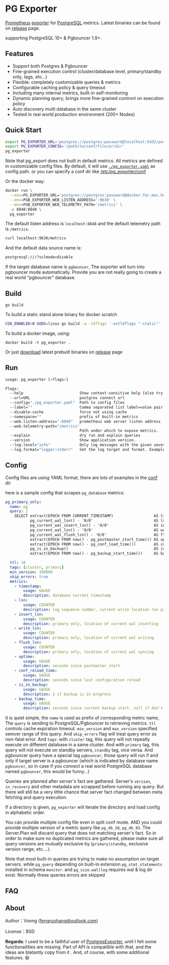 # PG Exporter

[Prometheus](https://prometheus.io/) [exporter](https://prometheus.io/docs/instrumenting/exporters/) for [PostgreSQL](https://www.postgresql.org) metrics. Latest binaries can be found on [release](https://github.com/Vonng/pg_exporter/releases) page. 

supporting PostgreSQL 10+ & Pgbouncer 1.9+.



## Features

* Support both Postgres & Pgbouncer
* Fine-grained execution control (cluster/database level, primary/standby only, tags, etc...)
* Flexible: completely customizable queries & metrics
* Configurable caching policy & query timeout
* Including many internal metrics, built-in self-monitoring
* Dynamic planning query, brings more fine-grained contronl on execution policy
* Auto discovery multi database in the same cluster 
* Tested in real world production environment (200+ Nodes)



## Quick Start

```bash
export PG_EXPORTER_URL='postgres://postgres:password@localhost:5432/postgres'
export PG_EXPORTER_CONFIG='/path/to/conf/file/or/dir'
pg_exporter
```

Note that pg_export does not built in default metrics. All metrics are defined in customizable config files. By default, it will use [`./pg_exporter.yaml`](./pg_exporter.yaml) as config path. or you can specify a conf dir like [/etc/pg_exporter/conf](https://github.com/Vonng/pg_exporter/tree/master/conf) 

Or the docker way:

```bash
docker run \
  --env=PG_EXPORTER_URL='postgres://postgres:password@docker.for.mac.host.internal:5432/postgres' \
  --env=PGB_EXPORTER_WEB_LISTEN_ADDRESS=':9630' \
  --env=PGB_EXPORTER_WEB_TELEMETRY_PATH='/metrics' \
  -p 8848:8848 \
  pg_exporter
```

The default listen address is `localhost:8848` and the default telemetry path is `/metrics`. 

```bash
curl localhost:9630/metrics
```

And the default data source name is:

```bash
postgresql:///?sslmode=disable
```

If the target database name is `pgbouncer`, The exporter will turn into pgbouncer mode automatically. Provide you are not really going to create a real world "pgbouncer" database.





## Build

```
go build
```

To build a static stand alone binary for docker scratch

```bash
CGO_ENABLED=0 GOOS=linux go build -a -ldflags '-extldflags "-static"' -o pg_exporter
```

To build a docker image, using:

```
docker build -t pg_exporter .
```

Or just [download](https://github.com/Vonng/pg_exporter/releases) latest prebuilt binaries on [release](https://github.com/Vonng/pg_exporter/releases) page



## Run

```bash
usage: pg_exporter [<flags>]

Flags:
  --help                         Show context-sensitive help (also try --help-long and --help-man).
  --url=URL                      postgres connect url
  --config="./pg_exporter.yaml"  Path to config files
  --label=""                     Comma separated list label=value pair
  --disable-cache                force not using cache
  --namespace=""                 prefix of built-in metrics
  --web.listen-address=":8848"   prometheus web server listen address
  --web.telemetry-path="/metrics"  
                                 Path under which to expose metrics.
  --explain                      dry run and explain queries
  --version                      Show application version.
  --log.level="info"             Only log messages with the given severity or above. Valid levels: [debug, info, warn, error, fatal]
  --log.format="logger:stderr"   Set the log target and format. Example: "logger:syslog?appname=bob&local=7" or "logger:stdout?json=true"

```



## Config

Config files are using YAML format, there are lots of examples in the [conf](https://github.com/Vonng/pg_exporter/tree/master/conf) dir

here is a sample config that scrapes `pg_database` metrics:

```yaml
pg_primary_only:
  name: pg
  query: |
    SELECT extract(EPOCH FROM CURRENT_TIMESTAMP)                  AS timestamp,
           pg_current_wal_lsn() - '0/0'                           AS lsn,
           pg_current_wal_insert_lsn() - '0/0'                    AS insert_lsn,
           pg_current_wal_lsn() - '0/0'                           AS write_lsn,
           pg_current_wal_flush_lsn() - '0/0'                     AS flush_lsn,
           extract(EPOCH FROM now() - pg_postmaster_start_time()) AS uptime,
           extract(EPOCH FROM now() - pg_conf_load_time())        AS conf_reload_time,
           pg_is_in_backup()                                      AS is_in_backup,
           extract(EPOCH FROM now() - pg_backup_start_time())     AS backup_time;

  ttl: 10
  tags: [cluster, primary]
  min_version: 100000
  skip_errors: true
  metrics:
    - timestamp:
        usage: GAUGE
        description: database current timestamp
    - lsn:
        usage: COUNTER
        description: log sequence number, current write location (on primary)
    - insert_lsn:
        usage: COUNTER
        description: primary only, location of current wal inserting
    - write_lsn:
        usage: COUNTER
        description: primary only, location of current wal writing
    - flush_lsn:
        usage: COUNTER
        description: primary only, location of current wal syncing
    - uptime:
        usage: GAUGE
        description: seconds since postmaster start
    - conf_reload_time:
        usage: GAUGE
        description: seconds since last configuration reload
    - is_in_backup:
        usage: GAUGE
        description: 1 if backup is in progress
    - backup_time:
        usage: GAUGE
        description: seconds since current backup start. null if don't have one

```

It is quiet simple, the `name` is used as prefix of corresponding metric name, The `query` is sending to PostgreSQL/Pgbouncer to retrieving metrics. `ttl` controls cache expiration timeout. `min_version` and `max_version` specified semver range of this query. And `skip_errors` flag will treat query error as non-fatal error. And `tags`: with `cluster` tag, this query will not repeatly execute on different database in a same cluster. And with `primary` tag, this query will not execute on standby servers, `standby` tag, vice versa. And pgbouncer query have a special tag `pgbouncer`, those query will run if and only if target server is a pgbouncer (which is indicated by database name `pgbouncer`, so in case if you connect a real world PostgreSQL database named `pgbouncer`, this would be funny...)

Queries are planned after server's fact are gathered. Server's `version`, `in_recovery` and other metadata are scrapped before running any query. But there will still be a very little chance that server fact changed between meta fetching and query execution. 

If a directory is given, `pg_exporter` will iterate the directory and load config in alphabetic order.

You can provide multiple config file even in split conf mode.  AND you could provide multiple version of a metric query like `pg_db_10`, `pg_db_93`. The Server.Plan will discard query that does not matching server's fact. So in order to make sure no duplicated metrics are gathered, please make sure all query versions are mutually exclusive by (`primary|standby`, exclusive version range, etc....).

Note that most built-in queries are trying to make no assumption on target servers. while `pg_query` depending on built-in extension `pg_stat_statements` installed in schema `monitor`. and `pg_size.wal|log` requires wal & log dir exist. Normally these queries errors are skipped



## FAQ



## About

Author：Vonng ([fengruohang@outlook.com](mailto:fengruohang@outlook.com))

License：BSD

**Regards**: I used to be a faithful user of [PostgresExporter](https://github.com/wrouesnel/postgres_exporter), until I felt some functionailities are missing. Part of API is compatible with that, and the ideas are blatantly copy from it . And, of course, with some additional features. 😆

